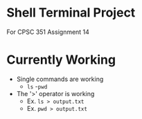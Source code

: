 # Shell Terminal Project
For CPSC 351 Assignment 14

# Currently Working
- Single commands are working
    - `ls`
    -`pwd`
- The '>' operator is working
    - Ex. `ls > output.txt`
    - Ex.  `pwd > output.txt`